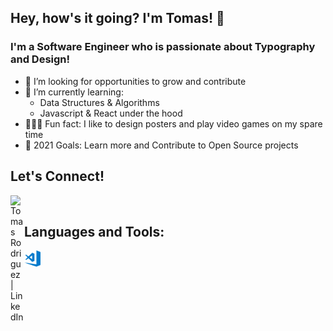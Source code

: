## Hey, how's it going? I'm Tomas! 👋

### I'm a Software Engineer who is passionate about Typography and Design!
- 🔎  I’m looking for opportunities to grow and contribute
- 🌱  I’m currently learning:
  - Data Structures & Algorithms
  - Javascript & React under the hood
- 🧑🏻‍💻  Fun fact: I like to design posters and play video games on my spare time
- 🥅  2021 Goals: Learn more and Contribute to Open Source projects

## Let's Connect!
[<img align="left" alt="Tomas Rodriguez | LinkedIn" width="22px" src="https://cdn.jsdelivr.net/npm/simple-icons@v3/icons/linkedin.svg" />](https://www.linkedin.com/in/tomas-rodriguez-al/)

<br/>

## Languages and Tools:
[<img align="left" alt="Visual Studio Code" width="26px" src="https://raw.githubusercontent.com/github/explore/80688e429a7d4ef2fca1e82350fe8e3517d3494d/topics/visual-studio-code/visual-studio-code.png" />]()

<!--
**tomrod10/tomrod10** is a ✨ _special_ ✨ repository because its `README.md` (this file) appears on your GitHub profile.

Here are some ideas to get you started:

-->
